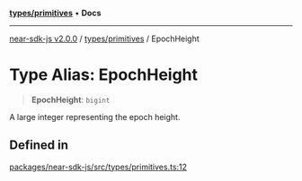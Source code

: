 [**types/primitives**](../README.md) • **Docs**

***

[near-sdk-js v2.0.0](../../../packages.md) / [types/primitives](../README.md) / EpochHeight

# Type Alias: EpochHeight

> **EpochHeight**: `bigint`

A large integer representing the epoch height.

## Defined in

[packages/near-sdk-js/src/types/primitives.ts:12](https://github.com/dim-daskalov/near-sdk-js/blob/8b4bf28d95f283732af5cb570c813f27cd93f7e4/packages/near-sdk-js/src/types/primitives.ts#L12)
